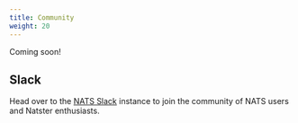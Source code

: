 ```yaml
---
title: Community
weight: 20
---
```


Coming soon!

## Slack
Head over to the [NATS Slack](https://natsio.slack.com/join/shared_invite/zt-2dyng5gkm-4U12vsID1NvtdzpT9hp61Q#/shared-invite/email) instance to join the community of NATS users and Natster enthusiasts.